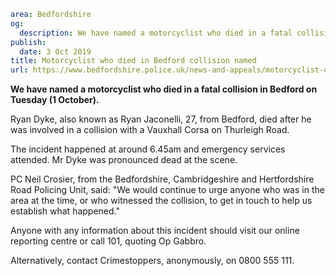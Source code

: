```yaml
area: Bedfordshire
og:
  description: We have named a motorcyclist who died in a fatal collision in Bedford on Tuesday (1 October).
publish:
  date: 3 Oct 2019
title: Motorcyclist who died in Bedford collision named
url: https://www.bedfordshire.police.uk/news-and-appeals/motorcyclist-death-named-october2019
```

**We have named a motorcyclist who died in a fatal collision in Bedford on Tuesday (1 October).**

Ryan Dyke, also known as Ryan Jaconelli, 27, from Bedford, died after he was involved in a collision with a Vauxhall Corsa on Thurleigh Road.

The incident happened at around 6.45am and emergency services attended. Mr Dyke was pronounced dead at the scene.

PC Neil Crosier, from the Bedfordshire, Cambridgeshire and Hertfordshire Road Policing Unit, said: "We would continue to urge anyone who was in the area at the time, or who witnessed the collision, to get in touch to help us establish what happened."

Anyone with any information about this incident should visit our online reporting centre or call 101, quoting Op Gabbro.

Alternatively, contact Crimestoppers, anonymously, on 0800 555 111.

